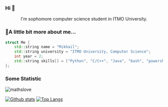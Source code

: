 ### Hi 👋

<p align='center'>I'm sophomore computer science student in ITMO University.</p>


### 🤔A little bit more about me...  

```cpp
struct Me {
    std::string name = "Mikhail";
    std::string university = "ITMO University, Computer Science";
    int year = 2;
    std::string skills[] = ["Python", "C/C++", "Java", "bash", "powershell"];
};
```

### Some Statistic
<p align=left> <img src=https://komarev.com/ghpvc/?username=mathslove alt=mathslove /> </p>

[![Github stats](https://github-readme-stats.vercel.app/api?username=mathslove&show_icons=true&include_all_commits=true)](https://github.com/mathslove/github-readme-stats)
[![Top Langs](https://github-readme-stats.vercel.app/api/top-langs/?username=mathslove&layout=compact&langs_count=10)](https://github.com/mathslove/github-readme-stats)
